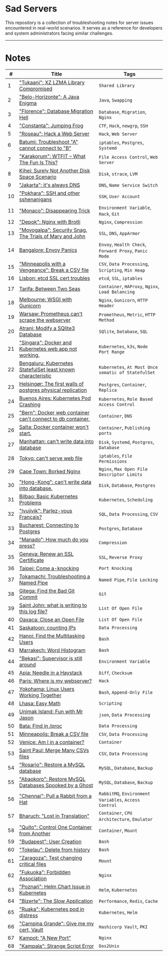 # Sad Servers

This repository is a collection of troubleshooting notes for server issues encountered in real-world scenarios. It serves as a reference for developers and system administrators facing similar challenges.

---

# Notes

| #  | Title | Tags |
|----|-----------------------------------------------------|--------------------------------------------------|
| 1  | ["Tukaani": XZ LZMA Library Compromised](notes/xz_mzma_library_compromised.md) | `Shared Library` |
| 2  | ["Belo-Horizonte": A Java Enigma](notes/a_java_engima.md) | `Java`, `Swapping` |
| 3  | ["Florence": Database Migration Hell](notes/database_migration_hell.md) | `Database`, `Migration`, `Nginx` |
| 4  | ["Constanta": Jumping Frog](notes/jumping_frog.md) | `CTF`, `Hack`, `newgrp`, `SSH` |
| 5  | ["Roseau": Hack a Web Server](notes/hack_a_web_server.md) | `Hack`, `Web Server` |
| 6  | [Batumi: Troubleshoot "A" cannot connect to "B"](notes/troubleshoot_A_cannot_connect_to_B.md) | `iptables`, `Postgres`, `Systemd` |
| 7  | ["Karakorum": WTFIT – What The Fun Is This?](notes/wtfit.md) | `File Access Control`, `Web Server` |
| 8  | [Kihei: Surely Not Another Disk Space Scenario](notes/surely_not_another_disk_space_scenario.md) | `Disk`, `strace`, `LVM` |
| 9  | ["Jakarta": it's always DNS](notes/its_always_dns.md) | `DNS`, `Name Service Switch` |
| 10 | ["Pokhara": SSH and other sshenanigans](notes/ssh_and_other_sshenanigans.md) | `SSH`, `User Account` |
| 11 | ["Monaco": Disappearing Trick](notes/disapperaing_trick.md) | `Environment Variable`, `Hack`, `Git` |
| 12 | ["Depok": Nginx with Brotli](notes/nginx_with_brotli.md) | `Nginx`, `Compression` |
| 13 | ["Moyogalpa": Security Snag. The Trials of Mary and John](notes/security_snag.md) | `SSL`, `DNS`, `AppArmor` |
| 14 | [Bangalore: Envoy Panics](notes/envoy_panics.md) | `Envoy`, `Health Check`, `Forward Proxy`, `Panic Mode` |
| 15 | ["Minneapolis with a Vengeance": Break a CSV file](notes/break_a_csv_file_2.md) | `CSV`, `Data Processing`, `Scripting`, `Min Heap` |
| 16 | [Lisbon: etcd SSL cert troubles](notes/etcd_ssl_cert_troubles.md) | `etcd`, `SSL`, `iptables` |
| 17 | [Tarifa: Between Two Seas](notes/between_two_seas.md) | `Container`, `HAProxy`, `Nginx`, `Load Balancing` |
| 18 | [Melbourne: WSGI with Gunicorn](notes/wsgi_with_gunicorn.md) | `Nginx`, `Gunicorn`, `HTTP Header` |
| 19 | [Warsaw: Prometheus can't scrape the webserver](notes/prometheus_cant_scrape_the_webserver.md) | `Prometheus`, `Metric`, `HTTP Method` |
| 20 | [Atrani: Modify a SQlite3 Database](notes/modify_a_sqlite3_db.md) | `SQlite`, `Database`, `SQL` |
| 21 | ["Singara": Docker and Kubernetes web app not working.](notes/docker_and_k8s_web_app_not_working.md) | `Kubernetes`, `k3s`, `Node Port Range` |
| 22 | [Bengaluru: Kubernetes StatefulSet least known characteristic](notes/k8s_statefulSet_least_known_character.md) | `Kubernetes`, `At Most Once sematic of StatefulSet` |
| 23 | [Helsingør: The first walls of postgres physical replication](notes/first_walls_of_postgres_physical_replication.md) | `Postgres`, `Container`, `Replica` |
| 24 | [Buenos Aires: Kubernetes Pod Crashing](notes/k8s_pod_crashing.md) | `Kubernetes`, `Role Based Access Control` |
| 25 | ["Bern": Docker web container can't connect to db container.](notes/docker_web_container_cant_connect_to_db_container.md) | `Container`, `DNS` |
| 26 | [Salta: Docker container won't start.](notes/docker_container_wont_start.md) | `Container`, `Publishing ports` |
| 27 | [Manhattan: can't write data into database](notes/cant_write_data_into_database.md) | `Disk`, `Systemd`, `Postgres`, `Database` |
| 28 | [Tokyo: can't serve web file](notes/cant_serve_web_file.md) | `iptables`, `File Permissions` |
| 29 | [Cape Town: Borked Nginx](notes/borked_nginx.md) | `Nginx`, `Max Open File Descriptor Limits` |
| 30 | ["Hong-Kong": can't write data into database.](notes/hk_cant_write_data_into_database.md) | `Disk`, `Database`, `Postgres` |
| 31 | [Bilbao: Basic Kubernetes Problems](notes/basic_k8s_problem.md) | `Kubernetes`, `Scheduling` |
| 32 | ["Ivujivik": Parlez-vous Français?](notes/fix_csv.md) | `SQL`, `Data Processing`, `CSV` |
| 33 | [Bucharest: Connecting to Postgres](notes/connecting_to_postgres.md) | `Postgres`, `Database` |
| 34 | ["Manado": How much do you press?](notes/how_much_do_you_press.md) | `Compression` |
| 35 | [Geneva: Renew an SSL Certificate](notes/renew_ssl_cert.md) | `SSL`, `Reverse Proxy` |
| 36 | [Taipei: Come a-knocking](notes/come_a_knock.md) | `Port Knocking` |
| 37 | [Tokamachi: Troubleshooting a Named Pipe](notes/troubleshoot_a_named_pipe.md) | `Named Pipe`, `File Locking` |
| 38 | [Gitega: Find the Bad Git Commit](notes/find_bad_git_commit.md) | `Git` |
| 39 | [Saint John: what is writing to this log file?](notes/what_is_writing_to_this_log_file.md) | `List Of Open File` |
| 40 | [Oaxaca: Close an Open File](notes/close_an_open_file.md) | `List Of Open File` |
| 41 | [Saskatoon: counting IPs](notes/counting_ips.md) | `Data Processing` |
| 42 | [Hanoi: Find the Multitasking Users](notes/find_the_multitasking_users.md) | `Bash` |
| 43 | [Marrakech: Word Histogram](notes/word_histogram.md) | `Bash` |
| 44 | ["Bekasi": Supervisor is still around](notes/supervisor_is_still_around.md) | `Environment Variable` |
| 45 | [Apia: Needle in a Haystack](notes/needle_in_a_haystack.md) | `Diff`, `Checksum` |
| 46 | [Paris: Where is my webserver?](notes/where_is_my_web_server.md) | `Hack` |
| 47 | [Yokohama: Linux Users Working Together](notes/linux_users_working_together.md) | `Bash`, `Append-Only File` |
| 48 | [Lhasa: Easy Math](notes/easy_math.md) | `Scripting` |
| 49 | [Unimak Island: Fun with Mr Jason](notes/fun_with_mr_jason.md) | `json`, `Data Processing` |
| 50 | [Bata: Find in /proc](notes/find_in_proc.md) | `Data Processing` |
| 51 | [Minneapolis: Break a CSV file](notes/break_a_csv_file.md) | `CSV`, `Data Processing` |
| 52 | [Venice: Am I in a container?](notes/am_i_in_a_container.md) | `Container` |
| 53 | [Saint Paul: Merge Many CSVs files](notes/merge_many_csv_files.md) | `CSV`, `Data Processing` |
| 54 | ["Rosario": Restore a MySQL database](notes/restore_a_mysql_database.md) | `MySQL`, `Database`, `Backup` |
| 55 | ["Abaokoro": Restore MySQL Databases Spooked by a Ghost](notes/restore_mysql_db_spooked_by_a_ghost.md) | `MySQL`, `Database`, `Backup` |
| 56 | ["Chennai": Pull a Rabbit from a Hat](notes/pull_a_rabbit_from_a_hat.md) | `RabbitMQ`, `Environment Variables`, `Access Control` |
| 57 | [Bharuch: "Lost in Translation"](notes/lost_in_translation.md) | `Container`, `CPU Architecture`, `Emulator` |
| 58 | ["Quito": Control One Container from Another](notes/control_one_container_from_another.md) | `Container`, `Mount` |
| 59 | ["Budapest": User Creation](notes/user_creation.md) | `Bash` |
| 60 | ["Tokelau": Delete from history](notes/delete_from_history.md) | `Bash` |
| 61 | ["Zaragoza": Test changing critical files](notes/testing_change_critical_files.md) | `Mount` |
| 62 | ["Fukuoka": Forbidden Association](notes/forbidden_association.md) | `Nginx` |
| 63 | ["Poznań": Helm Chart Issue in Kubernetes](notes/helm_chart_k8s.md) | `Helm`, `Kubernetes` |
| 64 | ["Bizerte": The Slow Application](notes/slow_app.md) | `Performance`, `Redis`, `Cache` |
| 65 | ["Ruaka": Kubernetes pod in distress](notes/k8s_pod_in_distress.md) | `Kubernetes`, `Helm` |
| 66 | ["Campina Grande": Give me my cert, Vault](notes/issue_cert_using_hc_vault.md) | `Hashicorp Vault`, `PKI` |
| 67 | [Kampot: "A New Port"](notes/a_new_port.md) | `Nginx` |
| 68 | ["Kampala": Strange Script Error](notes/strange_script_error.md) | `Dos2Unix` |
